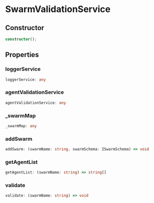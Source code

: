 # SwarmValidationService

## Constructor

```ts
constructor();
```

## Properties

### loggerService

```ts
loggerService: any
```

### agentValidationService

```ts
agentValidationService: any
```

### _swarmMap

```ts
_swarmMap: any
```

### addSwarm

```ts
addSwarm: (swarmName: string, swarmSchema: ISwarmSchema) => void
```

### getAgentList

```ts
getAgentList: (swarmName: string) => string[]
```

### validate

```ts
validate: (swarmName: string) => void
```
